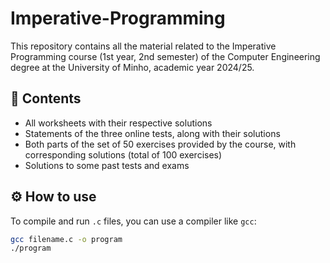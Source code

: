 # Imperative-Programming

This repository contains all the material related to the Imperative Programming course (1st year, 2nd semester) of the Computer Engineering degree at the University of Minho, academic year 2024/25.

## 📄 Contents

- All worksheets with their respective solutions  
- Statements of the three online tests, along with their solutions  
- Both parts of the set of 50 exercises provided by the course, with corresponding solutions (total of 100 exercises)  
- Solutions to some past tests and exams  

## ⚙️ How to use

To compile and run `.c` files, you can use a compiler like `gcc`:

```bash
gcc filename.c -o program
./program
